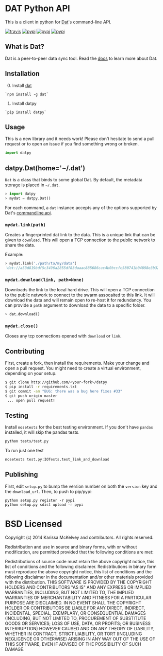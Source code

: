 # DAT Python API

This is a client in python for [Dat](https://dat-data.com)'s command-line API.

[![travis](https://img.shields.io/travis/karissa/datpy.svg?style=flat)](https://travis-ci.org/karissa/datpy)
[![pypi](https://img.shields.io/pypi/dm/datpy.svg?style=flat)](https://pypi.python.org/pypi/datpy)
[![pypi](https://img.shields.io/pypi/v/datpy.svg?style=flat)](https://pypi.python.org/pypi/datpy)
[![pypi](https://img.shields.io/pypi/pyversions/datpy.svg?style=flat)](https://pypi.python.org/pypi/datpy)

## What is Dat?

Dat is a peer-to-peer data sync tool. Read the [docs](https://github.com/maxogden/dat) to learn more about Dat.

## Installation

  0. Install [dat](https://github.com/maxogden/dat)

    `npm install -g dat`

  1. Install datpy

    `pip install datpy`

## Usage

This is a new library and it needs work! Please don't hesitate to send a pull request or to open an issue if you find something wrong or broken.


```python
import datpy
```

## datpy.Dat(home='~/.dat')

`Dat` is a class that binds to some global Dat. By default, the metadata storage is placed in `~/.dat`.

```python
> import datpy
> mydat = datpy.Dat()
```

For each command, a `dat` instance accepts any of the options supported by Dat's [commandline api](http://github.com/datproject/docs).

### `mydat.link(path)`

Creates a fingerprinted dat link to the data. This is a unique link that can be given to `download`. This will open a TCP connection to the public network to share the data.

Example:

```python
> mydat.link('./path/to/my/data')
'dat://a53d819bdf5c3496a2855df83daaac885686cac4b0bccfc580741b04898e3b32'
```

### `mydat.download(link, path=None)`

Downloads the link to the local hard drive. This will open a TCP connection to the public network to connect to the swarm assocaited to this link. It will download the data and will remain open to re-host it for redundancy. You can provide a `path` argument to download the data to a specific folder.

```python
> dat.download()
```

### `mydat.close()`

Closes any tcp connections opened with `download` or `link`.

## Contributing

First, create a fork, then install the requirements. Make your change and open a pull request. You might need to create a virtual environment, depending on your setup.

```bash
$ git clone http://github.com/<your-fork>/datpy
$ pip install -r requirements.txt
$ git commit -am "BUG: there was a bug here fixes #33"
$ git push origin master
 ... open pull request!
```

## Testing

Install `nosetests` for the best testing environment. If you don't have `pandas` installed, it will skip the pandas tests.

```bash
python tests/test.py
```

To run just one test

```bash
nosetests test.py:IOTests.test_link_and_download
```

## Publishing

First, edit `setup.py` to bump the version number on both the `version` key and the `download_url`. Then, to push to pip/pypi:

```
python setup.py register -r pypi
python setup.py sdist upload -r pypi
```


# BSD Licensed

Copyright (c) 2014 Karissa McKelvey and contributors.
All rights reserved.

Redistribution and use in source and binary forms, with or without modification, are permitted provided that the following conditions are met:

Redistributions of source code must retain the above copyright notice, this list of conditions and the following disclaimer.
Redistributions in binary form must reproduce the above copyright notice, this list of conditions and the following disclaimer in the documentation and/or other materials provided with the distribution.
THIS SOFTWARE IS PROVIDED BY THE COPYRIGHT HOLDERS AND CONTRIBUTORS "AS IS" AND ANY EXPRESS OR IMPLIED WARRANTIES, INCLUDING, BUT NOT LIMITED TO, THE IMPLIED WARRANTIES OF MERCHANTABILITY AND FITNESS FOR A PARTICULAR PURPOSE ARE DISCLAIMED. IN NO EVENT SHALL THE COPYRIGHT HOLDER OR CONTRIBUTORS BE LIABLE FOR ANY DIRECT, INDIRECT, INCIDENTAL, SPECIAL, EXEMPLARY, OR CONSEQUENTIAL DAMAGES (INCLUDING, BUT NOT LIMITED TO, PROCUREMENT OF SUBSTITUTE GOODS OR SERVICES; LOSS OF USE, DATA, OR PROFITS; OR BUSINESS INTERRUPTION) HOWEVER CAUSED AND ON ANY THEORY OF LIABILITY, WHETHER IN CONTRACT, STRICT LIABILITY, OR TORT (INCLUDING NEGLIGENCE OR OTHERWISE) ARISING IN ANY WAY OUT OF THE USE OF THIS SOFTWARE, EVEN IF ADVISED OF THE POSSIBILITY OF SUCH DAMAGE.
